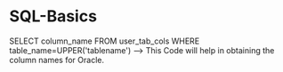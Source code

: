 # SQL-Basics

SELECT column_name FROM user_tab_cols WHERE table_name=UPPER('tablename') --> This Code will help in obtaining the column names for Oracle.
